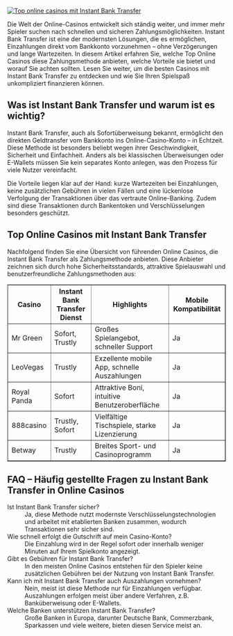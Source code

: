[![Top online casinos mit Instant Bank Transfer](https://123-caf.pages.dev/gitsignup.png)](https://vrmoo.ru/Bt82HjjY)

<div>     <p>Die Welt der Online-Casinos entwickelt sich ständig weiter, und immer mehr Spieler suchen nach schnellen und sicheren Zahlungsmöglichkeiten. Instant Bank Transfer ist eine der modernsten Lösungen, die es ermöglichen, Einzahlungen direkt vom Bankkonto vorzunehmen – ohne Verzögerungen und lange Wartezeiten. In diesem Artikel erfahren Sie, welche Top Online Casinos diese Zahlungsmethode anbieten, welche Vorteile sie bietet und worauf Sie achten sollten. Lesen Sie weiter, um die besten Casinos mit Instant Bank Transfer zu entdecken und wie Sie Ihren Spielspaß unkompliziert finanzieren können.</p>      <h2>Was ist Instant Bank Transfer und warum ist es wichtig?</h2>     <p>Instant Bank Transfer, auch als Sofortüberweisung bekannt, ermöglicht den direkten Geldtransfer vom Bankkonto ins Online-Casino-Konto – in Echtzeit. Diese Methode ist besonders beliebt wegen ihrer Geschwindigkeit, Sicherheit und Einfachheit. Anders als bei klassischen Überweisungen oder E-Wallets müssen Sie kein separates Konto anlegen, was den Prozess für viele Nutzer vereinfacht.</p>     <p>Die Vorteile liegen klar auf der Hand: kurze Wartezeiten bei Einzahlungen, keine zusätzlichen Gebühren in vielen Fällen und eine lückenlose Verfolgung der Transaktionen über das vertraute Online-Banking. Zudem sind diese Transaktionen durch Bankentoken und Verschlüsselungen besonders geschützt.</p>      <h2>Top Online Casinos mit Instant Bank Transfer</h2>     <p>Nachfolgend finden Sie eine Übersicht von führenden Online Casinos, die Instant Bank Transfer als Zahlungsmethode anbieten. Diese Anbieter zeichnen sich durch hohe Sicherheitsstandards, attraktive Spielauswahl und benutzerfreundliche Zahlungsmethoden aus:</p>      <table border="1" cellpadding="8" cellspacing="0">       <thead>         <tr>           <th>Casino</th>           <th>Instant Bank Transfer Dienst</th>           <th>Highlights</th>           <th>Mobile Kompatibilität</th>         </tr>       </thead>       <tbody>         <tr>           <td>Mr Green</td>           <td>Sofort, Trustly</td>           <td>Großes Spielangebot, schneller Support</td>           <td>Ja</td>         </tr>         <tr>           <td>LeoVegas</td>           <td>Trustly</td>           <td>Exzellente mobile App, schnelle Auszahlungen</td>           <td>Ja</td>         </tr>         <tr>           <td>Royal Panda</td>           <td>Sofort</td>           <td>Attraktive Boni, intuitive Benutzeroberfläche</td>           <td>Ja</td>         </tr>         <tr>           <td>888casino</td>           <td>Trustly, Sofort</td>           <td>Vielfältige Tischspiele, starke Lizenzierung</td>           <td>Ja</td>         </tr>         <tr>           <td>Betway</td>           <td>Trustly</td>           <td>Breites Sport- und Casinoprogramm</td>           <td>Ja</td>         </tr>       </tbody>     </table>      <h2>FAQ – Häufig gestellte Fragen zu Instant Bank Transfer in Online Casinos</h2>     <dl>       <dt>Ist Instant Bank Transfer sicher?</dt>       <dd>Ja, diese Methode nutzt modernste Verschlüsselungstechnologien und arbeitet mit etablierten Banken zusammen, wodurch Transaktionen sehr sicher sind.</dd>        <dt>Wie schnell erfolgt die Gutschrift auf mein Casino-Konto?</dt>       <dd>Die Einzahlung wird in der Regel sofort oder innerhalb weniger Minuten auf Ihrem Spielkonto angezeigt.</dd>        <dt>Gibt es Gebühren für Instant Bank Transfer?</dt>       <dd>In den meisten Online Casinos entstehen für den Spieler keine zusätzlichen Gebühren bei der Nutzung von Instant Bank Transfer.</dd>        <dt>Kann ich mit Instant Bank Transfer auch Auszahlungen vornehmen?</dt>       <dd>Nein, meist ist diese Methode nur für Einzahlungen verfügbar. Auszahlungen erfolgen meist über andere Verfahren, z.B. Banküberweisung oder E-Wallets.</dd>        <dt>Welche Banken unterstützen Instant Bank Transfer?</dt>       <dd>Große Banken in Europa, darunter Deutsche Bank, Commerzbank, Sparkassen und viele weitere, bieten diesen Service meist an.</dd>     </dl>   </div>